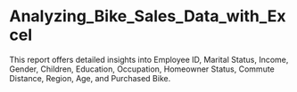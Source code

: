 # Analyzing_Bike_Sales_Data_with_Excel
This report offers detailed insights into Employee ID, Marital Status, Income, Gender, Children, Education, Occupation, Homeowner Status, Commute Distance, Region, Age, and Purchased Bike.
